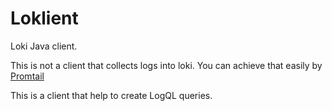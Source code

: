 # Loklient

Loki Java client.

This is not a client that collects logs into loki. You can achieve that easily by [Promtail](https://grafana.com/docs/loki/latest/clients/promtail/)

This is a client that help to create LogQL queries.
